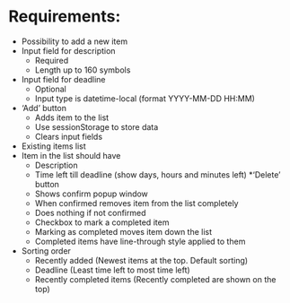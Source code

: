 # Requirements: 

* Possibility to add a new item 
* Input field for description  
  *   Required
  *   Length up to 160 symbols
* Input field for deadline 
  * Optional
  * Input type is datetime-local (format YYYY-MM-DD HH:MM)
* ‘Add’ button 
  * Adds item to the list
  * Use sessionStorage to store data
  * Clears input fields
* Existing items list
* Item in the list should have
  * Description
  * Time left till deadline (show days, hours and minutes left)
  *‘Delete’ button
  * Shows confirm popup window
  * When confirmed removes item from the list completely
  * Does nothing if not confirmed
  * Checkbox to mark a completed item
  * Marking as completed moves item down the list
  * Completed items have line-through style applied to them
* Sorting order
  * Recently added (Newest items at the top. Default sorting)
  * Deadline (Least time left to most time left)
  * Recently completed items (Recently completed are shown on the top)
